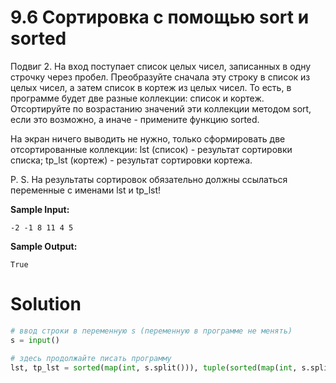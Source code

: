 # 9.6 Сортировка с помощью sort и sorted

Подвиг 2. На вход поступает список целых чисел, записанных в одну строчку через пробел. Преобразуйте сначала эту строку
в список из целых чисел, а затем список в кортеж из целых чисел. То есть, в программе будет две разные коллекции: список
и кортеж. Отсортируйте по возрастанию значений эти коллекции методом sort, если это возможно, а иначе - примените
функцию sorted.

На экран ничего выводить не нужно, только сформировать две отсортированные коллекции: lst (список) - результат
сортировки списка; tp_lst (кортеж) - результат сортировки кортежа.

P. S. На результаты сортировок обязательно должны ссылаться переменные с именами lst и tp_lst!

**Sample Input:**

```
-2 -1 8 11 4 5 
```

**Sample Output:**

```
True
```

# Solution

```python
# ввод строки в переменную s (переменную в программе не менять)
s = input()

# здесь продолжайте писать программу
lst, tp_lst = sorted(map(int, s.split())), tuple(sorted(map(int, s.split())))
```